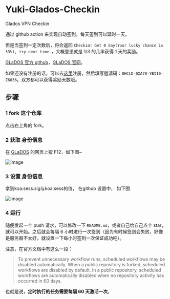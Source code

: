# Yuki-Glados-Checkin
Glados VPN Checkin

通过 github action 来实现自动签到，每天签到可以延时一天。

但是当签到一定次数后，将会返回 `Checkin! Get 0 day(Your lucky chance is 33%), try next time.`，大概意思就是 1/3 的几率获得 1 天的奖励。

[GLaDOS 官方 github](https://github.com/glados-network/GLaDOS)，[GLaDOS 官网](https://glados.rocks/)。

如果还没有注册的话，可以去[这里](https://glados.rocks/register)注册，然后填写邀请码：`0HCLD-0XA70-YBI10-Z6836`。双方都可以获得奖励天数哦。

## 步骤

### 1 fork 这个仓库

点击右上角的 fork。

### 2 获取 身份信息

在 [GLaDOS](https://glados.rocks/console/checkin) 的网页上按 F12，如下图~

![image](https://user-images.githubusercontent.com/53206696/212588869-237f0b60-0f4d-4af3-83e8-f8b03ccae84f.png)

### 3 设置 身份信息

拿到koa:sess.sig与koa:sess的值， 在github 设置中， 如下图

![image](https://user-images.githubusercontent.com/53206696/212588583-0ba7d00a-4b06-4b59-9a2a-6ba7605acbf1.png)

### 4 运行 

随便发起一个 push 请求，可以修改一下 `README.md`，或者自己给自己点个 star，就可以开始。之后就会每隔 6 小时进行一次签到（因为有时候签到会失败，好像是服务器不太好，就设置一下每小时签到一次保证成功吧）。

注意，在官方文档中有这么一段：

> To prevent unnecessary workflow runs, scheduled workflows may be disabled automatically. When a public repository is forked, scheduled workflows are disabled by default. In a public repository, scheduled workflows are automatically disabled when no repository activity has occurred in 60 days.

也就是说，**定时执行的任务需要每隔 60 天激活一次**。
